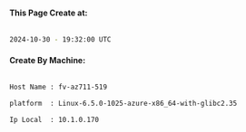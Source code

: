 
   
#### This Page Create at:

```bash

2024-10-30 - 19:32:00 UTC

```

#### Create By Machine:

```bash

Host Name : fv-az711-519

platform  : Linux-6.5.0-1025-azure-x86_64-with-glibc2.35

Ip Local  : 10.1.0.170

```


